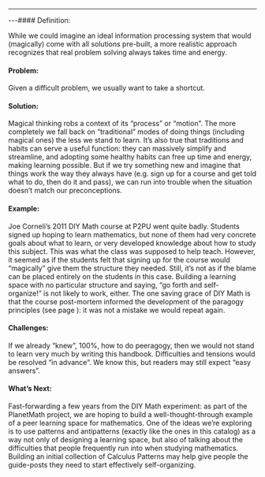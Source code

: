 ---
---#### Definition:

While we could imagine an ideal information processing system that would
(magically) come with all solutions pre-built, a more realistic approach
recognizes that real problem solving always takes time and energy.

#### Problem:

Given a difficult problem, we usually want to take a shortcut.

#### Solution:

Magical thinking robs a context of its “process” or “motion”. The more
completely we fall back on “traditional” modes of doing things
(including magical ones) the less we stand to learn. It’s also true that
traditions and habits can serve a useful function: they can massively
simplify and streamline, and adopting some healthy habits can free up
time and energy, making learning possible. But if we try something new
and imagine that things work the way they always have (e.g. sign up for
a course and get told what to do, then do it and pass), we can run into
trouble when the situation doesn’t match our preconceptions.

#### Example:

Joe Corneli’s 2011 DIY Math course at P2PU went quite badly. Students
signed up hoping to learn mathematics, but none of them had very
concrete goals about what to learn, or very developed knowledge about
how to study this subject. This was what the class was supposed to help
teach. However, it seemed as if the students felt that signing up for
the course would “magically” give them the structure they needed. Still,
it’s not as if the blame can be placed entirely on the students in this
case. Building a learning space with no particular structure and saying,
“go forth and self-organize!” is not likely to work, either. The one
saving grace of DIY Math is that the course post-mortem informed the
development of the paragogy principles (see page ): it was not a mistake
we would repeat again.

#### Challenges:

If we already “knew”, 100%, how to do peeragogy, then we would not stand
to learn very much by writing this handbook. Difficulties and tensions
would be resolved “in advance”. We know this, but readers may still
expect “easy answers”.

#### What’s Next:

Fast-forwarding a few years from the DIY Math experiment: as part of the
PlanetMath project, we are hoping to build a well-thought-through
example of a peer learning space for mathematics. One of the ideas we’re
exploring is to use patterns and antipatterns (exactly like the ones in
this catalog) as a way not only of designing a learning space, but also
of talking about the difficulties that people frequently run into when
studying mathematics. Building an initial collection of Calculus
Patterns may help give people the guide-posts they need to start
effectively self-organizing.

